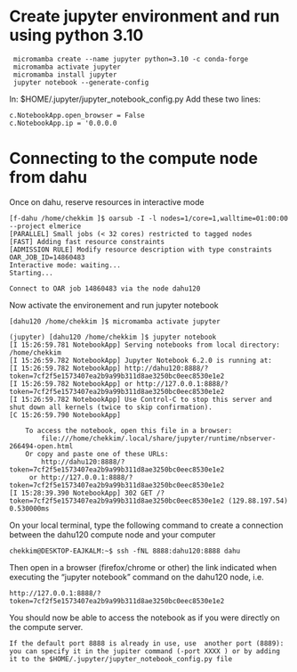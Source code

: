 # Create  jupyter environment and run using python 3.10

```
 micromamba create --name jupyter python=3.10 -c conda-forge
 micromamba activate jupyter
 micromamba install jupyter
 jupyter notebook --generate-config
```

In:  $HOME/.jupyter/jupyter_notebook_config.py
Add these two lines:

```
c.NotebookApp.open_browser = False
c.NotebookApp.ip = '0.0.0.0
```

# Connecting to the compute node from dahu

 Once on dahu, reserve resources in interactive mode

```
[f-dahu /home/chekkim ]$ oarsub -I -l nodes=1/core=1,walltime=01:00:00 --project elmerice
[PARALLEL] Small jobs (< 32 cores) restricted to tagged nodes
[FAST] Adding fast resource constraints
[ADMISSION RULE] Modify resource description with type constraints
OAR_JOB_ID=14860483
Interactive mode: waiting...
Starting...

Connect to OAR job 14860483 via the node dahu120
```

Now activate the environement and run jupyter notebook 

```
[dahu120 /home/chekkim ]$ micromamba activate jupyter

(jupyter) [dahu120 /home/chekkim ]$ jupyter notebook
[I 15:26:59.781 NotebookApp] Serving notebooks from local directory: /home/chekkim
[I 15:26:59.782 NotebookApp] Jupyter Notebook 6.2.0 is running at:
[I 15:26:59.782 NotebookApp] http://dahu120:8888/?token=7cf2f5e1573407ea2b9a99b311d8ae3250bc0eec8530e1e2
[I 15:26:59.782 NotebookApp] or http://127.0.0.1:8888/?token=7cf2f5e1573407ea2b9a99b311d8ae3250bc0eec8530e1e2
[I 15:26:59.782 NotebookApp] Use Control-C to stop this server and shut down all kernels (twice to skip confirmation).
[C 15:26:59.790 NotebookApp]

    To access the notebook, open this file in a browser:
        file:///home/chekkim/.local/share/jupyter/runtime/nbserver-266494-open.html
    Or copy and paste one of these URLs:
        http://dahu120:8888/?token=7cf2f5e1573407ea2b9a99b311d8ae3250bc0eec8530e1e2
     or http://127.0.0.1:8888/?token=7cf2f5e1573407ea2b9a99b311d8ae3250bc0eec8530e1e2
[I 15:28:39.390 NotebookApp] 302 GET /?token=7cf2f5e1573407ea2b9a99b311d8ae3250bc0eec8530e1e2 (129.88.197.54) 0.530000ms
```

On your local terminal, type the following command to create a connection between the dahu120 compute node and your computer

```
chekkim@DESKTOP-EAJKALM:~$ ssh -fNL 8888:dahu120:8888 dahu
```

Then open in a browser (firefox/chrome or other) the link indicated when executing the “jupyter notebook” command on the dahu120 node, i.e. 

```
http://127.0.0.1:8888/?token=7cf2f5e1573407ea2b9a99b311d8ae3250bc0eec8530e1e2
```

You should now  be able to access the notebook as if you were directly on the compute server. 
```{caution}
If the default port 8888 is already in use, use  another port (8889):  you can specify it in the jupiter command (-port XXXX ) or by adding it to the $HOME/.jupyter/jupyter_notebook_config.py file
```
